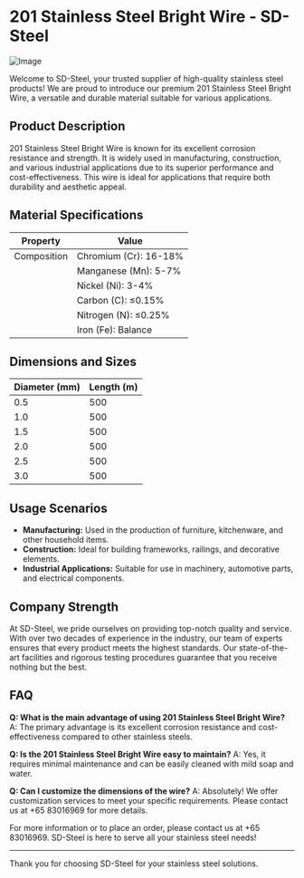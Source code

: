 # 201 Stainless Steel Bright Wire - SD-Steel

![Image](https://github.com/user-attachments/assets/2567258e-e124-4816-932d-1809bd27ef0b)

Welcome to SD-Steel, your trusted supplier of high-quality stainless steel products! We are proud to introduce our premium 201 Stainless Steel Bright Wire, a versatile and durable material suitable for various applications.

## Product Description

201 Stainless Steel Bright Wire is known for its excellent corrosion resistance and strength. It is widely used in manufacturing, construction, and various industrial applications due to its superior performance and cost-effectiveness. This wire is ideal for applications that require both durability and aesthetic appeal.

## Material Specifications

| Property            | Value                  |
|---------------------|------------------------|
| Composition         | Chromium (Cr): 16-18%   |
|                     | Manganese (Mn): 5-7%    |
|                     | Nickel (Ni): 3-4%       |
|                     | Carbon (C): ≤0.15%      |
|                     | Nitrogen (N): ≤0.25%    |
|                     | Iron (Fe): Balance      |

## Dimensions and Sizes

| Diameter (mm) | Length (m) |
|---------------|------------|
| 0.5           | 500        |
| 1.0           | 500        |
| 1.5           | 500        |
| 2.0           | 500        |
| 2.5           | 500        |
| 3.0           | 500        |

## Usage Scenarios

- **Manufacturing:** Used in the production of furniture, kitchenware, and other household items.
- **Construction:** Ideal for building frameworks, railings, and decorative elements.
- **Industrial Applications:** Suitable for use in machinery, automotive parts, and electrical components.

## Company Strength

At SD-Steel, we pride ourselves on providing top-notch quality and service. With over two decades of experience in the industry, our team of experts ensures that every product meets the highest standards. Our state-of-the-art facilities and rigorous testing procedures guarantee that you receive nothing but the best.

## FAQ

**Q: What is the main advantage of using 201 Stainless Steel Bright Wire?**
A: The primary advantage is its excellent corrosion resistance and cost-effectiveness compared to other stainless steels.

**Q: Is the 201 Stainless Steel Bright Wire easy to maintain?**
A: Yes, it requires minimal maintenance and can be easily cleaned with mild soap and water.

**Q: Can I customize the dimensions of the wire?**
A: Absolutely! We offer customization services to meet your specific requirements. Please contact us at +65 83016969 for more details.

For more information or to place an order, please contact us at +65 83016969. SD-Steel is here to serve all your stainless steel needs!

---

Thank you for choosing SD-Steel for your stainless steel solutions.